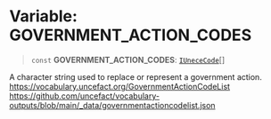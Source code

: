 # Variable: GOVERNMENT\_ACTION\_CODES

> `const` **GOVERNMENT\_ACTION\_CODES**: [`IUneceCode`](../interfaces/IUneceCode.md)[]

A character string used to replace or represent a government action.
https://vocabulary.uncefact.org/GovernmentActionCodeList
https://github.com/uncefact/vocabulary-outputs/blob/main/_data/governmentactioncodelist.json
